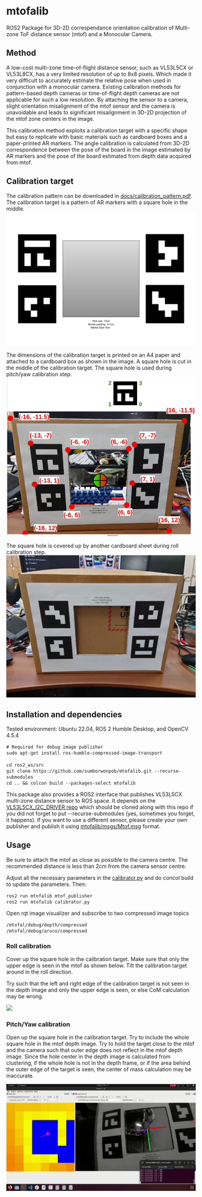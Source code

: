 # mtofalib
ROS2 Package for 3D-2D correspendance orientation calibration of Multi-zone ToF distance sensor (mtof) and a Monocular Camera.

## Method

A low-cost multi-zone time-of-flight distance sensor, such as VL53L5CX or VL53L8CX, has a very limited resolution of up to 8x8 pixels. Which made it very difficult to accurately estimate the relative pose when used in conjunction with a monocular camera. Existing calibration methods for pattern-based depth cameras or time-of-flight depth cameras are not applicable for such a low resolution. By attaching the sensor to a camera, slight orientation misalignment of the mtof sensor and the camera is unavoidable and leads to significant misalignment in 3D-2D projection of the mtof zone centers in the image.

This calibration method exploits a calibration target with a specific shape but easy to replicate with basic materials such as cardboard boxes and a paper-printed AR markers. The angle calibration is calculated from 3D-2D correspondence between the pose of the board in the image estimated by AR markers and the pose of the board estimated from depth data acquired from mtof.

## Calibration target

The calibration pattern can be downloaded in [docs/calibration_pattern.pdf](https://github.com/sumborwonpob/mtofalib/blob/main/docs/calibration_pattern.pdf). The calibration target is a pattern of AR markers with a square hole in the middle.
<img src="docs/calibration_pattern.png" />

The dimensions of the calibration target is printed on an A4 paper and attached to a cardboard box as shown in the image. A square hole is cut in the middle of the calibration target. The square hole is used during pitch/yaw calibration step.
<img src="docs/pitchyaw_calib_target.png" />

The square hole is covered up by another cardboard sheet during roll calibration step.
<img src="docs/roll_calib_target.jpg" />

## Installation and dependencies

Tested environment: Ubuntu 22.04, ROS 2 Humble Desktop, and OpenCV 4.5.4
```
# Required for debug image publisher
sudo apt-get install ros-humble-compressed-image-transport

cd ros2_ws/src
git clone https://github.com/sumborwonpob/mtofalib.git --recurse-submodules
cd .. && colcon build --packages-select mtofalib
```
This package also provides a ROS2 interface that publishes VL53L5CX multi-zone distance sensor to ROS space. It depends on the [VL53L5CX_I2C_DRIVER repo](https://github.com/sumborwonpob/VL53L5CX_I2C_DRIVER) which should be cloned along with this repo if you did not forget to put --recurse-submodules (yes, sometimes you forget, it happens). If you want to use a different sensor, please create your own publisher and publish it using [mtofalib/msgs/Mtof.msg](https://github.com/sumborwonpob/mtofalib/blob/main/msg/Mtof.msg) format.

## Usage

Be sure to attach the mtof as close as possible to the camera centre. The recommended distance is less than 2cm from the camera sensor centre.

Adjust all the necessary parameters in the [calibrator.py](https://github.com/sumborwonpob/mtofalib/blob/main/scripts/calibrator.py) and do concol build to update the parameters. Then:

```
ros2 run mtofalib mtof_publisher
ros2 run mtofalib calibrator.py
```
Open rqt image visualizer and subscribe to two compressed image topics
```
/mtofal/debug/depth/compressed
/mtofal/debug/aruco/compressed
```
### Roll calibration

Cover up the square hole in the calibration target. Make sure that only the upper edge is seen in the mtof as shown below. Tilt the calibration target around in the roll direction. 

Try such that the left and right edge of the calibration target is not seen in the depth image and only the upper edge is seen, or else CoM calculation may be wrong.

![](./docs/roll_calib_vid.gif)

### Pitch/Yaw calibration

Open up the square hole in the calibration target. Try to include the whole square hole in the mtof depth image. Try to hold the target close to the mtof and the camera such that outer edge does not reflect in the mtof depth image. Since the hole center in the depth image is calculated from clustering, if the whole hole is not in the depth frame, or if the area behind the outer edge of the target is seen, the center of mass calculation may be inaccurate.

![](./docs/pitchyaw_calib_vid.gif)